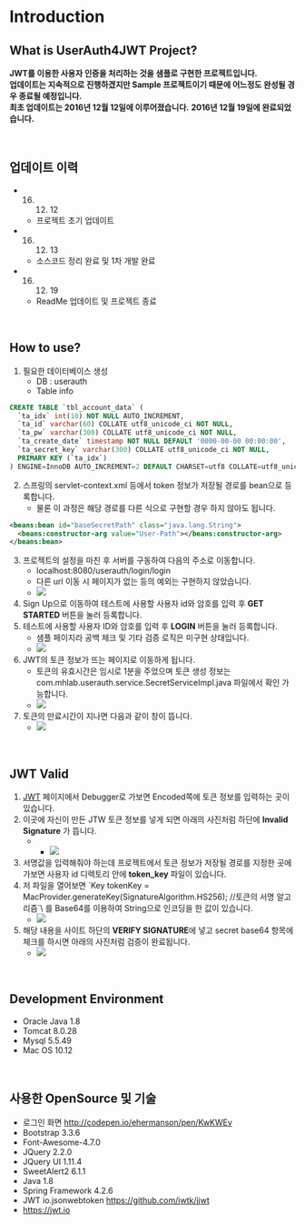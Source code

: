 # Introduction


## What is UserAuth4JWT Project?

**JWT를 이용한 사용자 인증을 처리하는 것을 샘플로 구현한 프로젝트입니다.**  
**업데이트는 지속적으로 진행하겠지만 Sample 프로젝트이기 때문에 어느정도 완성될 경우 종료될 예정입니다.**  
**최초 업데이트는 2016년 12월 12일에 이루어졌습니다.**
**2016년 12월 19일에 완료되었습니다.**

<br>

## 업데이트 이력 
* 16. 12. 12
	* 프로젝트 초기 업데이트 
* 16. 12. 13
	* 소스코드 정리 완료 및 1차 개발 완료
* 16. 12. 19
	* ReadMe 업데이트 및 프로젝트 종료

<br>

## How to use?

1. 필요한 데이터베이스 생성 
	* DB : userauth
	* Table info 
``` sql
CREATE TABLE `tbl_account_data` (
  `ta_idx` int(10) NOT NULL AUTO_INCREMENT,
  `ta_id` varchar(60) COLLATE utf8_unicode_ci NOT NULL,
  `ta_pw` varchar(300) COLLATE utf8_unicode_ci NOT NULL,
  `ta_create_date` timestamp NOT NULL DEFAULT '0000-00-00 00:00:00',
  `ta_secret_key` varchar(300) COLLATE utf8_unicode_ci NOT NULL,
  PRIMARY KEY (`ta_idx`)
) ENGINE=InnoDB AUTO_INCREMENT=2 DEFAULT CHARSET=utf8 COLLATE=utf8_unicode_ci;
```
2. 스프링의 servlet-context.xml 등에서 token 정보가 저장될 경로를 bean으로 등록합니다.
	* 물론 이 과정은 해당 경로를 다른 식으로 구현할 경우 하지 않아도 됩니다.
``` xml
<beans:bean id="baseSecretPath" class="java.lang.String">
  <beans:constructor-arg value="User-Path"></beans:constructor-arg>
</beans:bean>
```
3. 프로젝트의 설정을 마친 후 서버를 구동하여 다음의 주소로 이동합니다.
	* localhost:8080/userauth/login/login
	* 다른 url 이동 시 페이지가 없는 등의 예외는 구현하지 않았습니다.
	* ![](https://github.com/elfinlas/UserAuth4JWT/blob/master/img/login01.png?raw=true)
4. Sign Up으로 이동하여 테스트에 사용할 사용자 id와 암호를 입력 후 <b>GET STARTED</b> 버튼을 눌러 등록합니다.
5. 테스트에 사용할 사용자 ID와 암호를 입력 후 <b>LOGIN</b> 버튼을 눌러 등록합니다.
	* 샘플 페이지라 공백 체크 및 기타 검증 로직은 미구현 상태입니다.
	* ![](https://github.com/elfinlas/UserAuth4JWT/blob/master/img/login02.png?raw=true)
6. JWT의 토큰 정보가 뜨는 페이지로 이동하게 됩니다.
	* 토큰의 유효시간은 임시로 1분을 주었으며 토큰 생성 정보는 com.mhlab.userauth.service.SecretServiceImpl.java 파일에서 확인 가능합니다.
	* ![](https://github.com/elfinlas/UserAuth4JWT/blob/master/img/jwt01.png?raw=true)
7. 토큰의 만료시간이 지나면 다음과 같이 창이 뜹니다.
	* ![](https://github.com/elfinlas/UserAuth4JWT/blob/master/img/jtw02.png?raw=true)

<br>

## JWT Valid

1. [JWT](https://jwt.io) 페이지에서 Debugger로 가보면 Encoded쪽에 토큰 정보를 입력하는 곳이 있습니다.
2. 이곳에 자신이 만든 JTW 토큰 정보를 넣게 되면 아래의 사진처럼 하단에 <b>Invalid Signature</b> 가 뜹니다.
	* * ![](https://github.com/elfinlas/UserAuth4JWT/blob/master/img/jwt_valid01.png?raw=true)
3. 서명값을 입력해줘야 하는데 프로젝트에서 토큰 정보가 저장될 경로를 지정한 곳에 가보면 사용자 id 디렉토리 안에 <b>token_key</b> 파일이 있습니다.
4. 저 파일을 열어보면 \`Key tokenKey = MacProvider.generateKey(SignatureAlgorithm.HS256); //토큰의 서명 알고리즘`\ 를 Base64를 이용하여 String으로 인코딩을 한 값이 있습니다.
	* ![](https://github.com/elfinlas/UserAuth4JWT/blob/master/img/tokenkey.png?raw=true)
5. 해당 내용을 사이트 하단의 <b>VERIFY SIGNATURE</b>에 넣고 secret base64 항목에 체크를 하시면 아래의 사진처럼 검증이 완료됩니다.
	* ![](https://github.com/elfinlas/UserAuth4JWT/blob/master/img/jwt_valid02.png?raw=true)

<br>
	
## Development Environment

* Oracle Java 1.8
* Tomcat 8.0.28
* Mysql 5.5.49
* Mac OS 10.12

<br>

## 사용한 OpenSource 및 기술

* 로그인 화면 <http://codepen.io/ehermanson/pen/KwKWEv>
* Bootstrap 3.3.6
* Font-Awesome-4.7.0
* JQuery 2.2.0
* JQuery UI 1.11.4
* SweetAlert2 6.1.1
* Java 1.8
* Spring Framework 4.2.6
* JWT io.jsonwebtoken <https://github.com/jwtk/jjwt>
* https://jwt.io

